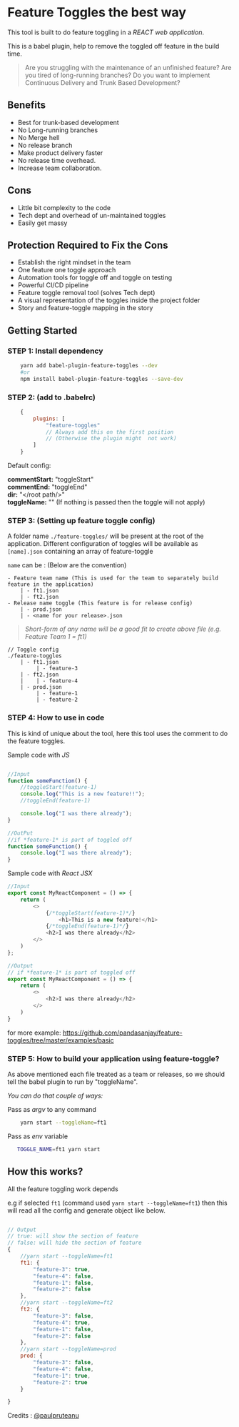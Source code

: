 # Feature Toggles the best way

This tool is built to do feature toggling in a *REACT web application*.

This is a babel plugin, help to remove the toggled off feature in the build time.

> Are you struggling with the maintenance of an unfinished feature?
> Are you tired of long-running branches?
> Do you want to implement Continuous Delivery and Trunk Based Development?

## Benefits

- Best for trunk-based development
- No Long-running branches
- No Merge hell
- No release branch
- Make product delivery faster
- No release time overhead.
- Increase team collaboration.

## Cons

- Little bit complexity to the code
- Tech dept and overhead of un-maintained toggles
- Easily get massy

## Protection Required to Fix the Cons

- Establish the right mindset in the team
- One feature one toggle approach
- Automation tools for toggle off and toggle on testing
- Powerful CI/CD pipeline
- Feature toggle removal tool (solves Tech dept)
- A visual representation of the toggles inside the project folder
- Story and feature-toggle mapping in the story


## Getting Started

### STEP 1: Install dependency

```sh
    yarn add babel-plugin-feature-toggles --dev
    #or
    npm install babel-plugin-feature-toggles --save-dev
```

### STEP 2: (add to .babelrc)

```js
    {
        plugins: [
            "feature-toggles" 
            // Always add this on the first position 
            // (Otherwise the plugin might  not work)
        ]
    }

```

Default config:

**commentStart:** "toggleStart" \
**commentEnd:** "toggleEnd" \
**dir:** "</root path/>" \
**toggleName:** "" (If nothing is passed then the toggle will not apply)

### STEP 3: (Setting up feature toggle config)

A folder name `./feature-toggles/` will be present at the root of the application. Different configuration of toggles will be available as `[name].json` containing an array of feature-toggle  

`name` can be : (Below are the convention)

    - Feature team name (This is used for the team to separately build feature in the application)
        | - ft1.json
        | - ft2.json
    - Release name toggle (This feature is for release config)
        | - prod.json
        | - <name for your release>.json
> *Short-form of any name will be a good fit to create above file (e.g. Feature Team 1 = ft1)*

```
// Toggle config
./feature-toggles
    | - ft1.json
         | - feature-3
    | - ft2.json
    |    | - feature-4
    | - prod.json
         | - feature-1
         | - feature-2

```

### STEP 4: How to use in code

This is kind of unique about the tool, here this tool uses the comment to do the feature toggles.

Sample code with *JS*

```js

//Input
function someFunction() {
    //toggleStart(feature-1)
    console.log("This is a new feature!!");
    //toggleEnd(feature-1)

    console.log("I was there already");
}

//OutPut
//if *feature-1* is part of toggled off
function someFunction() {
    console.log("I was there already");
}
```

Sample code with *React JSX*

```js
//Input
export const MyReactComponent = () => {
    return (
        <>
            {/*toggleStart(feature-1)*/}
                <h1>This is a new feature!</h1>
            {/*toggleEnd(feature-1)*/}
            <h2>I was there already</h2>
        </>
    )
};
```

```js
//Output
// if *feature-1* is part of toggled off
export const MyReactComponent = () => {
    return (
        <>
            <h2>I was there already</h2>
        </>
    )
}
```
for more example: https://github.com/pandasanjay/feature-toggles/tree/master/examples/basic

### STEP 5: How to build your application using feature-toggle?

As above mentioned each file treated as a team or releases, so we should tell the babel plugin to run by "toggleName".

*You can do that couple of ways:*

Pass as *argv* to any command

```sh
    yarn start --toggleName=ft1
```

Pass as *env* variable

```sh
   TOGGLE_NAME=ft1 yarn start
```

## How this works?

All the feature toggling work depends

e.g if selected `ft1` (command used `yarn start --toggleName=ft1`) then this will read all the config and generate object like below.

```js

// Output
// true: will show the section of feature
// false: will hide the section of feature
{
    //yarn start --toggleName=ft1
    ft1: {
        "feature-3": true, 
        "feature-4": false,
        "feature-1": false,
        "feature-2": false
    },
    //yarn start --toggleName=ft2
    ft2: {
        "feature-3": false,
        "feature-4": true,
        "feature-1": false,
        "feature-2": false
    },
    //yarn start --toggleName=prod
    prod: {
        "feature-3": false,
        "feature-4": false,
        "feature-1": true,
        "feature-2": true
    }

}
```

Credits : [@paulpruteanu](https://github.com/paulpruteanu)